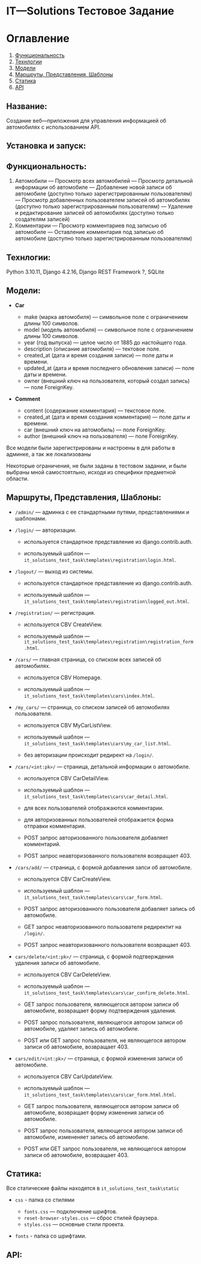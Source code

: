 # IT—Solutions Тестовое Задание

# Оглавление
1. [Функциональность](#Функциональность)
2. [Технлогии](#Технлогии:)
3. [Модели](#Модели:)
4. [Маршруты, Представления, Шаблоны](Маршруты,-Представления,-Шаблоны:)
5. [Статика](#Статика:)
6. [API](#API:)

## Название: 
Создание веб—приложения для управления информацией об автомобилях с использованием API.

## Установка и запуск: 

## Функциональность:
1. Автомобили
    — Просмотр всех автомобилей
    — Просмотр детальной информации об автомобиле
    — Добавление новой записи об автомобиле (доступно только зарегистрированным пользователям)
    — Просмотр добавленных пользователем записей об автомобилях (доступно только зарегистрированным пользователям)
    — Удаление и редактирование записей об автомобилях (доступно только создателям записей)
2. Комментарии
    — Просмотр комментариев под записью об автомобиле
    — Оставление комментария под записью об автомобиле (доступно только зарегистрированным пользователям)

## Технлогии:
Python 3.10.11, Django 4.2.16, Django REST Framework ?, SQLite

## Модели:

- __Car__
    - make (марка автомобиля) — символьное поле с ограничением длины 100 символов.
    - model (модель автомобиля) — символьное поле с ограничением длины 100 символов.
    - year (год выпуска) — целое число от 1885 до настойщего года.
    - description (описание автомобиля) — тектовое поле.
    - created_at (дата и время создания записи) — поле даты и времени.
    - updated_at (дата и время последнего обновления записи) — поле даты и времени.
    - owner (внешний ключ на пользователя, который создал запись) — поле ForeignKey.

- __Comment__
    - content (содержание комментария) — текстовое поле.
    - created_at (дата и время создания комментария) — поле даты и времени. 
    - car (внешний ключ  на автомобиль) — поле ForeignKey.
    - author (внешний ключ на пользователя) — поле ForeignKey.

Все модели были зарегистрированы и настроены в для работы в админке, а так же локализованы

Некоторые ограничения, не были заданы в тестовом задании, и были выбраны мной самостоятльно, исходя из специфики предметной области.

## Маршруты, Представления, Шаблоны:

- `/admin/` — админка с ее стандартными путями, представлениями и шаблонами.

- `/login/` — авторизации.

    - используется стандартное представление из django.contrib.auth.

    - используемый шаблон — `it_solutions_test_task\templates\registration\login.html`.

- `/logout/` — выход из системы.

    - используется стандартное представление из django.contrib.auth.

    - используемый шаблон — `it_solutions_test_task\templates\registration\logged_out.html`.

- `/registration/` — регистрация.

    - используется CBV CreateView.

    - используемый шаблон — `it_solutions_test_task\templates\registration\registration_form.html`.

- `/cars/` — главная страница, со списком всех записей об автомобилях.

    - используется CBV Homepage.

    - используемый шаблон — `it_solutions_test_task\templates\cars\index.html`.

- `/my_cars/` — страница, со списком записей об автомобилях пользователя.

    - используется CBV MyCarListView.

    - используемый шаблон — `it_solutions_test_task\templates\cars\my_car_list.html`.

    - без авторизации происходит редирект на `/login/`.

- `/cars/<int:pk>/` — страница, детальной информации о автомобиле.

    - используется CBV CarDetailView.

    - используемый шаблон — `it_solutions_test_task\templates\cars\car_detail.html`.

    - для всех пользователей отображаются комментарии.

    - для авторизованных пользователей отображается форма отправки комментария.

    - POST запрос авторизованного пользователя добавляет комментарий.

    - POST запрос неавторизованного пользователя возвращает 403.

- `/cars/add/` — страница, с формой добавления запси об автомобиле.

    - используется CBV CarCreateView.

    - используемый шаблон — `it_solutions_test_task\templates\cars\car_form.html`.

    - POST запрос авторизованного пользователя добавляет запись об автомобиле.

    - GET запрос неавторизованного пользователя редиректит на `/login/`.
    - POST запрос неавторизованного пользователя возвращает 403.

- `cars/delete/<int:pk>/` — страница, с формой подтверждения удаления записи об автомобиле.

    - используется CBV CarDeleteView.

    - используемый шаблон — `it_solutions_test_task\templates\cars\car_confirm_delete.html`.

    - GET запрос пользователя, являющегося автором записи об автомобиле, возвращает форму подтверждения удаления.

    - POST запрос пользователя, являющегося автором записи об автомобиле, удаляет запись об автомобиле.

    - POST или GET запрос пользователя, не являющегося автором записи об автомобиле, возвращает 403.

- `cars/edit/<int:pk>/` — страница, с формой изменения записи об автомобиле.

    - используется CBV CarUpdateView.

    - используемый шаблон — `it_solutions_test_task\templates\cars\car_form.html.html`.

    - GET запрос пользователя, являющегося автором записи об автомобиле, возвращает форму изменения записи об автомобиле.

    - POST запрос пользователя, являющегося автором записи об автомобиле, измененяет запись об автомобиле.

    - POST или GET запрос пользователя, не являющегося автором записи об автомобиле, возвращает 403.

## Статика:
Все статические файлы находятся в  `it_solutions_test_task\static`

- `css` - папка со стилями
    - `fonts.css` — подключение шрифтов.
    - `reset-browser-styles.css` — сброс стилей браузера.
    - `styles.css` — основные стили проекта.
    
- `fonts` - папка со шрифтами.

## API:
